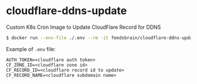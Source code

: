 # cloudflare-ddns-update
Custom K8s Cron Image to Update CloudFlare Record for DDNS

```bash
$ docker run --env-file ./.env --rm -it feedsbrain/cloudflare-ddns-update:latest /bin/bash -c /cron/update-ddns.sh
```

Example of `.env` file:
```
AUTH_TOKEN=<cloudflare auth token>
CF_ZONE_ID=<cloudflare zone id>
CF_RECORD_ID=<cloudflare record id to update>
CF_RECORD_NAME=<cloudflare subdomain name>
```

